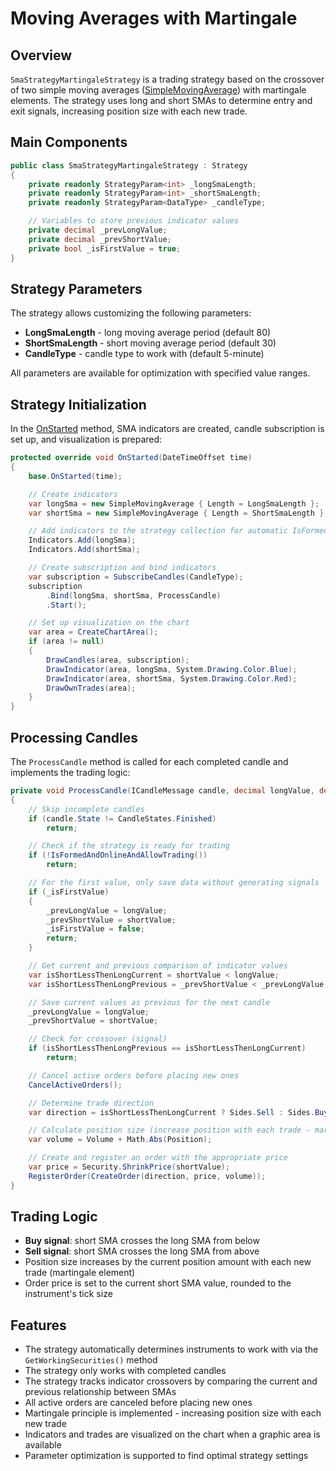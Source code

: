 # Moving Averages with Martingale

## Overview

`SmaStrategyMartingaleStrategy` is a trading strategy based on the crossover of two simple moving averages ([SimpleMovingAverage](xref:StockSharp.Algo.Indicators.SimpleMovingAverage)) with martingale elements. The strategy uses long and short SMAs to determine entry and exit signals, increasing position size with each new trade.

## Main Components

```cs
public class SmaStrategyMartingaleStrategy : Strategy
{
    private readonly StrategyParam<int> _longSmaLength;
    private readonly StrategyParam<int> _shortSmaLength;
    private readonly StrategyParam<DataType> _candleType;

    // Variables to store previous indicator values
    private decimal _prevLongValue;
    private decimal _prevShortValue;
    private bool _isFirstValue = true;
}
```

## Strategy Parameters

The strategy allows customizing the following parameters:

- **LongSmaLength** - long moving average period (default 80)
- **ShortSmaLength** - short moving average period (default 30)
- **CandleType** - candle type to work with (default 5-minute)

All parameters are available for optimization with specified value ranges.

## Strategy Initialization

In the [OnStarted](xref:StockSharp.Algo.Strategies.Strategy.OnStarted(System.DateTimeOffset)) method, SMA indicators are created, candle subscription is set up, and visualization is prepared:

```cs
protected override void OnStarted(DateTimeOffset time)
{
    base.OnStarted(time);

    // Create indicators
    var longSma = new SimpleMovingAverage { Length = LongSmaLength };
    var shortSma = new SimpleMovingAverage { Length = ShortSmaLength };

    // Add indicators to the strategy collection for automatic IsFormed tracking
    Indicators.Add(longSma);
    Indicators.Add(shortSma);

    // Create subscription and bind indicators
    var subscription = SubscribeCandles(CandleType);
    subscription
        .Bind(longSma, shortSma, ProcessCandle)
        .Start();

    // Set up visualization on the chart
    var area = CreateChartArea();
    if (area != null)
    {
        DrawCandles(area, subscription);
        DrawIndicator(area, longSma, System.Drawing.Color.Blue);
        DrawIndicator(area, shortSma, System.Drawing.Color.Red);
        DrawOwnTrades(area);
    }
}
```

## Processing Candles

The `ProcessCandle` method is called for each completed candle and implements the trading logic:

```cs
private void ProcessCandle(ICandleMessage candle, decimal longValue, decimal shortValue)
{
    // Skip incomplete candles
    if (candle.State != CandleStates.Finished)
        return;

    // Check if the strategy is ready for trading
    if (!IsFormedAndOnlineAndAllowTrading())
        return;

    // For the first value, only save data without generating signals
    if (_isFirstValue)
    {
        _prevLongValue = longValue;
        _prevShortValue = shortValue;
        _isFirstValue = false;
        return;
    }

    // Get current and previous comparison of indicator values
    var isShortLessThenLongCurrent = shortValue < longValue;
    var isShortLessThenLongPrevious = _prevShortValue < _prevLongValue;

    // Save current values as previous for the next candle
    _prevLongValue = longValue;
    _prevShortValue = shortValue;

    // Check for crossover (signal)
    if (isShortLessThenLongPrevious == isShortLessThenLongCurrent)
        return;

    // Cancel active orders before placing new ones
    CancelActiveOrders();

    // Determine trade direction
    var direction = isShortLessThenLongCurrent ? Sides.Sell : Sides.Buy;

    // Calculate position size (increase position with each trade - martingale approach)
    var volume = Volume + Math.Abs(Position);

    // Create and register an order with the appropriate price
    var price = Security.ShrinkPrice(shortValue);
    RegisterOrder(CreateOrder(direction, price, volume));
}
```

## Trading Logic

- **Buy signal**: short SMA crosses the long SMA from below
- **Sell signal**: short SMA crosses the long SMA from above
- Position size increases by the current position amount with each new trade (martingale element)
- Order price is set to the current short SMA value, rounded to the instrument's tick size

## Features

- The strategy automatically determines instruments to work with via the `GetWorkingSecurities()` method
- The strategy only works with completed candles
- The strategy tracks indicator crossovers by comparing the current and previous relationship between SMAs
- All active orders are canceled before placing new ones
- Martingale principle is implemented - increasing position size with each new trade
- Indicators and trades are visualized on the chart when a graphic area is available
- Parameter optimization is supported to find optimal strategy settings